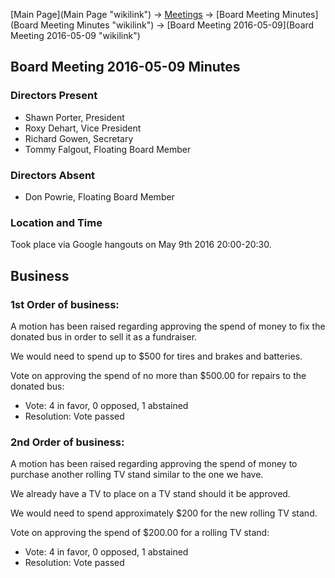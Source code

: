 [Main Page](Main Page "wikilink") -\> [Meetings](Meetings "wikilink")
-\> [Board Meeting Minutes](Board Meeting Minutes "wikilink") -\> [Board
Meeting 2016-05-09](Board Meeting 2016-05-09 "wikilink")

Board Meeting 2016-05-09 Minutes
--------------------------------

### Directors Present

-   Shawn Porter, President
-   Roxy Dehart, Vice President
-   Richard Gowen, Secretary
-   Tommy Falgout, Floating Board Member

### Directors Absent

-   Don Powrie, Floating Board Member

### Location and Time

Took place via Google hangouts on May 9th 2016 20:00-20:30.

Business
--------

### 1st Order of business:

A motion has been raised regarding approving the spend of money to fix
the donated bus in order to sell it as a fundraiser.

We would need to spend up to \$500 for tires and brakes and batteries.

Vote on approving the spend of no more than \$500.00 for repairs to the
donated bus:

-   Vote: 4 in favor, 0 opposed, 1 abstained
-   Resolution: Vote passed

### 2nd Order of business:

A motion has been raised regarding approving the spend of money to
purchase another rolling TV stand similar to the one we have.

We already have a TV to place on a TV stand should it be approved.

We would need to spend approximately \$200 for the new rolling TV stand.

Vote on approving the spend of \$200.00 for a rolling TV stand:

-   Vote: 4 in favor, 0 opposed, 1 abstained
-   Resolution: Vote passed

